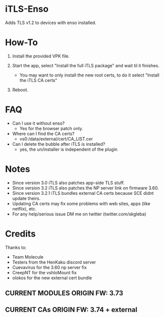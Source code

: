 # iTLS-Enso
Adds TLS v1.2 to devices with enso installed.

# How-To 
1) Install the provided VPK file.

2) Start the app, select "Install the full iTLS package" and wait til it finishes.
   - You may want to only install the new root certs, to do it select "Install the iTLS CA certs"

3) Reboot.

# FAQ
- Can I use it without enso?
  - Yes for the browser patch only.
- Where can I find the CA certs?
  - vs0:/data/external/cert/CA_LIST.cer
- Can I delete the bubble after iTLS is installed?
  - yes, the un/installer is independent of the plugin

# Notes
- Since version 3.0 iTLS also patches app-side TLS stuff.
- Since version 3.2 iTLS also patches the NP server link on firmware 3.60.
- Since version 3.2.1 iTLS bundles external CA certs because SCE didnt update theirs.
- Updating CA certs may fix some problems with web sites, apps (like netflix), etc.
- For any help/serious issue DM me on twitter (twitter.com/skgleba)

# Credits
Thanks to:
- Team Molecule
- Testers from the HenKaku discord server
- Cuevavirus for the 3.60 np server fix
- CreepNT for the vshIoMount fix
- olokos for the new external cert bundle

## CURRENT MODULES ORIGIN FW: 3.73
## CURRENT CAs ORIGIN FW: 3.74 + external
